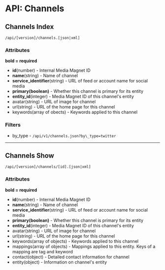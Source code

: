 API: Channels
=============

Channels Index
--------------

    /api/[version]/channels.[json|xml]

### Attributes

**bold = required**

* **id**(number) - Internal Media Magnet ID
* **name**(string) - Name of channel
* **service_identifier**(string) - URL of feed or account name for social media
* **primary(boolean)** - Whether this channel is primary for its entity
* **entity_id**(integer) - Media Magnet ID of this channel's entity
* avatar(string) - URL of image for channel
* url(string) - URL of the home page for this channel
* keywords(array of obects) - Keywords applied to this channel

### Filters

* by\_type - `/api/v1/channels.json?by\_type=twitter`

- - -

Channels Show
-------------

    /api/[version]/channels/[id].[json|xml]

### Attributes

**bold = required**

* **id**(number) - Internal Media Magnet ID
* **name**(string) - Name of channel
* **service_identifier**(string) - URL of feed or account name for social media
* **primary(boolean)** - Whether this channel is primary for its entity
* **entity_id**(integer) - Media Magnet ID of this channel's entity
* avatar(string) - URL of image for channel
* url(string) - URL of the home page for this channel
* keywords(array of objects) - Keywords applied to this channel
* mappings(array of objects) - Mappings applied to this entity. Keys of a
  mapping are tag and keyword
* contact(object) - Detailed contact information for channel
* entity(object) - Information on channel's entity

